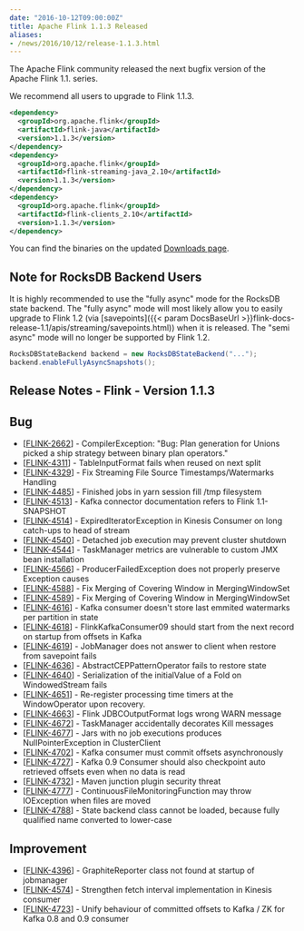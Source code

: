 ```yaml
---
date: "2016-10-12T09:00:00Z"
title: Apache Flink 1.1.3 Released
aliases:
- /news/2016/10/12/release-1.1.3.html
---
```


The Apache Flink community released the next bugfix version of the Apache Flink 1.1. series.

We recommend all users to upgrade to Flink 1.1.3.

```xml
<dependency>
  <groupId>org.apache.flink</groupId>
  <artifactId>flink-java</artifactId>
  <version>1.1.3</version>
</dependency>
<dependency>
  <groupId>org.apache.flink</groupId>
  <artifactId>flink-streaming-java_2.10</artifactId>
  <version>1.1.3</version>
</dependency>
<dependency>
  <groupId>org.apache.flink</groupId>
  <artifactId>flink-clients_2.10</artifactId>
  <version>1.1.3</version>
</dependency>
```

You can find the binaries on the updated [Downloads page](http://flink.apache.org/downloads.html).

## Note for RocksDB Backend Users

It is highly recommended to use the "fully async" mode for the RocksDB state backend. The "fully async" mode will most likely allow you to easily upgrade to Flink 1.2 (via [savepoints]({{< param DocsBaseUrl >}}flink-docs-release-1.1/apis/streaming/savepoints.html)) when it is released. The "semi async" mode will no longer be supported by Flink 1.2.

```java
RocksDBStateBackend backend = new RocksDBStateBackend("...");
backend.enableFullyAsyncSnapshots();
```

## Release Notes - Flink - Version 1.1.3

<h2>        Bug
</h2>
<ul>
<li>[<a href='https://issues.apache.org/jira/browse/FLINK-2662'>FLINK-2662</a>] -         CompilerException: &quot;Bug: Plan generation for Unions picked a ship strategy between binary plan operators.&quot;
</li>
<li>[<a href='https://issues.apache.org/jira/browse/FLINK-4311'>FLINK-4311</a>] -         TableInputFormat fails when reused on next split
</li>
<li>[<a href='https://issues.apache.org/jira/browse/FLINK-4329'>FLINK-4329</a>] -         Fix Streaming File Source Timestamps/Watermarks Handling
</li>
<li>[<a href='https://issues.apache.org/jira/browse/FLINK-4485'>FLINK-4485</a>] -         Finished jobs in yarn session fill /tmp filesystem
</li>
<li>[<a href='https://issues.apache.org/jira/browse/FLINK-4513'>FLINK-4513</a>] -         Kafka connector documentation refers to Flink 1.1-SNAPSHOT
</li>
<li>[<a href='https://issues.apache.org/jira/browse/FLINK-4514'>FLINK-4514</a>] -         ExpiredIteratorException in Kinesis Consumer on long catch-ups to head of stream
</li>
<li>[<a href='https://issues.apache.org/jira/browse/FLINK-4540'>FLINK-4540</a>] -         Detached job execution may prevent cluster shutdown
</li>
<li>[<a href='https://issues.apache.org/jira/browse/FLINK-4544'>FLINK-4544</a>] -         TaskManager metrics are vulnerable to custom JMX bean installation
</li>
<li>[<a href='https://issues.apache.org/jira/browse/FLINK-4566'>FLINK-4566</a>] -         ProducerFailedException does not properly preserve Exception causes
</li>
<li>[<a href='https://issues.apache.org/jira/browse/FLINK-4588'>FLINK-4588</a>] -         Fix Merging of Covering Window in MergingWindowSet
</li>
<li>[<a href='https://issues.apache.org/jira/browse/FLINK-4589'>FLINK-4589</a>] -         Fix Merging of Covering Window in MergingWindowSet
</li>
<li>[<a href='https://issues.apache.org/jira/browse/FLINK-4616'>FLINK-4616</a>] -         Kafka consumer doesn&#39;t store last emmited watermarks per partition in state
</li>
<li>[<a href='https://issues.apache.org/jira/browse/FLINK-4618'>FLINK-4618</a>] -         FlinkKafkaConsumer09 should start from the next record on startup from offsets in Kafka
</li>
<li>[<a href='https://issues.apache.org/jira/browse/FLINK-4619'>FLINK-4619</a>] -         JobManager does not answer to client when restore from savepoint fails
</li>
<li>[<a href='https://issues.apache.org/jira/browse/FLINK-4636'>FLINK-4636</a>] -         AbstractCEPPatternOperator fails to restore state
</li>
<li>[<a href='https://issues.apache.org/jira/browse/FLINK-4640'>FLINK-4640</a>] -         Serialization of the initialValue of a Fold on WindowedStream fails
</li>
<li>[<a href='https://issues.apache.org/jira/browse/FLINK-4651'>FLINK-4651</a>] -         Re-register processing time timers at the WindowOperator upon recovery.
</li>
<li>[<a href='https://issues.apache.org/jira/browse/FLINK-4663'>FLINK-4663</a>] -         Flink JDBCOutputFormat logs wrong WARN message
</li>
<li>[<a href='https://issues.apache.org/jira/browse/FLINK-4672'>FLINK-4672</a>] -         TaskManager accidentally decorates Kill messages
</li>
<li>[<a href='https://issues.apache.org/jira/browse/FLINK-4677'>FLINK-4677</a>] -         Jars with no job executions produces NullPointerException in ClusterClient
</li>
<li>[<a href='https://issues.apache.org/jira/browse/FLINK-4702'>FLINK-4702</a>] -         Kafka consumer must commit offsets asynchronously
</li>
<li>[<a href='https://issues.apache.org/jira/browse/FLINK-4727'>FLINK-4727</a>] -         Kafka 0.9 Consumer should also checkpoint auto retrieved offsets even when no data is read
</li>
<li>[<a href='https://issues.apache.org/jira/browse/FLINK-4732'>FLINK-4732</a>] -         Maven junction plugin security threat
</li>
<li>[<a href='https://issues.apache.org/jira/browse/FLINK-4777'>FLINK-4777</a>] -         ContinuousFileMonitoringFunction may throw IOException when files are moved
</li>
<li>[<a href='https://issues.apache.org/jira/browse/FLINK-4788'>FLINK-4788</a>] -         State backend class cannot be loaded, because fully qualified name converted to lower-case
</li>
</ul>

<h2>        Improvement
</h2>
<ul>
<li>[<a href='https://issues.apache.org/jira/browse/FLINK-4396'>FLINK-4396</a>] -         GraphiteReporter class not found at startup of jobmanager
</li>
<li>[<a href='https://issues.apache.org/jira/browse/FLINK-4574'>FLINK-4574</a>] -         Strengthen fetch interval implementation in Kinesis consumer
</li>
<li>[<a href='https://issues.apache.org/jira/browse/FLINK-4723'>FLINK-4723</a>] -         Unify behaviour of committed offsets to Kafka / ZK for Kafka 0.8 and 0.9 consumer
</li>
</ul>
